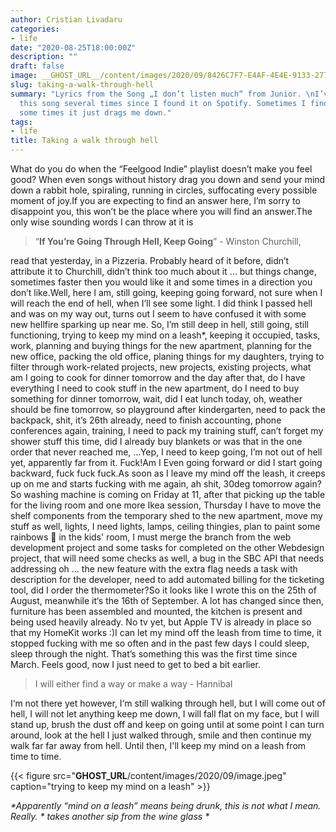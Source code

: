 ```yaml
---
author: Cristian Livadaru
categories:
- life
date: "2020-08-25T18:00:00Z"
description: ""
draft: false
image: __GHOST_URL__/content/images/2020/09/8426C7F7-E4AF-4E4E-9133-277FB8618019.jpeg
slug: taking-a-walk-through-hell
summary: "Lyrics from the Song „I don’t listen much“ from Junior. \nI’ve been playing
  this song several times since I found it on Spotify. Sometimes I find it uplifting,
  some times it just drags me down."
tags:
- life
title: Taking a walk through hell
---
```



What do you do when the “Feelgood Indie” playlist doesn’t make you feel good? When even songs without history drag you down and send your mind down a rabbit hole, spiraling, running in circles, suffocating every possible moment of joy.If you are expecting to find an answer here, I’m sorry to disappoint you, this won’t be the place where you will find an answer.The only wise sounding words I can throw at it is

> “**If You’re Going Through Hell, Keep Going**” - Winston Churchill,

read that yesterday, in a Pizzeria. Probably heard of it before, didn’t attribute it to Churchill, didn’t think too much about it … but things change, sometimes faster then you would like it and some times in a direction you don’t like.Well, here I am, still going, keeping going forward, not sure when I will reach the end of hell, when I’ll see some light. I did think I passed hell and was on my way out, turns out I seem to have confused it with some new hellfire sparking up near me. So, I’m still deep in hell, still going, still functioning, trying to keep my mind on a leash*, keeping it occupied, tasks, work, planning and buying things for the new apartment, planning for the new office, packing the old office, planing things for my daughters, trying to filter through work-related projects, new projects, existing projects, what am I going to cook for dinner tomorrow and the day after that, do I have everything I need to cook stuff in the new apartment, do I need to buy something for dinner tomorrow, wait, did I eat lunch today, oh, weather should be fine tomorrow, so playground after kindergarten, need to pack the backpack, shit, it’s 26th already, need to finish accounting, phone conferences again, training, I need to pack my training stuff, can’t forget my shower stuff this time, did I already buy blankets or was that in the one order that never reached me, …Yep, I need to keep going, I’m not out of hell yet, apparently far from it. Fuck!Am I Even going forward or did I start going backward, fuck fuck fuck.As soon as I leave my mind off the leash, it creeps up on me and starts fucking with me again, ah shit, 30deg tomorrow again?So washing machine is coming on Friday at 11, after that picking up the table for the living room and one more Ikea session, Thursday I have to move the shelf components from the temporary shed to the new apartment, move my stuff as well, lights, I need lights, lamps, ceiling thingies, plan to paint some rainbows 🌈 in the kids' room, I must merge the branch from the web development project and some tasks for completed on the other Webdesign project, that will need some checks as well, a bug in the SBC API that needs addressing oh ... the new feature with the extra flag needs a task with description for the developer, need to add automated billing for the ticketing tool, did I order the thermometer?So it looks like I wrote this on the 25th of August, meanwhile it‘s the 16th of September. A lot has changed since then, furniture has been assembled and mounted, the kitchen is present and being used heavily already. No tv yet, but Apple TV is already in place so that my HomeKit works :)I can let my mind off the leash from time to time, it stopped fucking with me so often and in the past few days I could sleep, sleep through the night. That’s something this was the first time since March. Feels good, now I just need to get to bed a bit earlier.

> I will either find a way or make a way - Hannibal

I‘m not there yet however, I‘m still walking through hell, but I will come out of hell, I will not let anything keep me down, I will fall flat on my face, but I will stand up, brush the dust off and keep on going until at some point I can turn around, look at the hell I just walked through, smile and then continue my walk far far away from hell. Until then, I'll keep my mind on a leash from time to time.

{{< figure src="__GHOST_URL__/content/images/2020/09/image.jpeg" caption="trying to keep my mind on a leash" >}}

_*Apparently “mind on a leash” means being drunk, this is not what I mean. Really. * takes another sip from the wine glass *_

